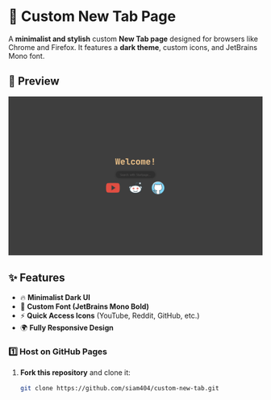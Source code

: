 # 🌟 Custom New Tab Page

A **minimalist and stylish** custom **New Tab page** designed for browsers like Chrome and Firefox. It features a **dark theme**, custom icons, and JetBrains Mono font.

## 📸 Preview
![Preview](./preview.png)

## ✨ Features
- 🔥 **Minimalist Dark UI**  
- 🎨 **Custom Font (JetBrains Mono Bold)**  
- ⚡ **Quick Access Icons** (YouTube, Reddit, GitHub, etc.)  
- 🌍 **Fully Responsive Design**

### **1️⃣ Host on GitHub Pages**
1. **Fork this repository** and clone it:  
   ```sh
   git clone https://github.com/siam404/custom-new-tab.git
